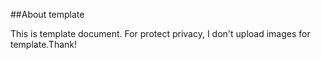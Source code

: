 ##About template

This is template document. For protect privacy, I don't upload images for template.Thank!

